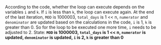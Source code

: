 According to the code, whether the loop can execute depends on the variables `i` and `k`. If `i` is less than `k`, the loop can execute again. At the end of the last iteration, `MOD` is 1000003, `total_days` is 1 << n, `numerator` and `denominator` are updated based on the calculations in the code, `i` is 1, `k` is greater than 0. So for the loop to be executed one more time, `i` needs to be adjusted to 2.
State: **`MOD` is 1000003, `total_days` is 1 << n, `numerator` is updated, `denominator` is updated, `i` is 2, `k` is greater than 0**